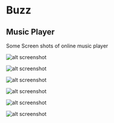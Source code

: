 # Buzz
## Music Player
Some Screen shots of online music player

![alt screenshot](https://github.com/miniagarwal09/untitled/blob/master/media/Screenshot%20(23).png)


![alt screenshot](https://github.com/miniagarwal09/untitled/blob/master/media/Screenshot%20(24).png)


![alt screenshot](https://github.com/miniagarwal09/untitled/blob/master/media/Screenshot%20(25).png)


![alt screenshot](https://github.com/miniagarwal09/untitled/blob/master/media/Screenshot%20(26).png)


![alt screenshot](https://github.com/miniagarwal09/untitled/blob/master/media/Screenshot%20(27).png)


![alt screenshot](https://github.com/miniagarwal09/untitled/blob/master/media/Screenshot%20(28).png)



